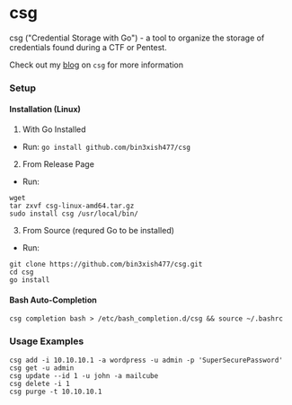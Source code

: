 # csg
csg ("Credential Storage with Go") - a tool to organize the storage of credentials found during a CTF or Pentest.

Check out my [blog]() on `csg`  for more information

### Setup

#### Installation (Linux)

1. With Go Installed
  - Run: `go install github.com/bin3xish477/csg`
2. From Release Page
  - Run:
  ```o
  wget 
  tar zxvf csg-linux-amd64.tar.gz 
  sudo install csg /usr/local/bin/
  ```
3. From Source (requred Go to be installed)
  - Run:
  ```
  git clone https://github.com/bin3xish477/csg.git
  cd csg
  go install

  ```

#### Bash Auto-Completion 

```
csg completion bash > /etc/bash_completion.d/csg && source ~/.bashrc
```

### Usage Examples

```
csg add -i 10.10.10.1 -a wordpress -u admin -p 'SuperSecurePassword'
csg get -u admin
csg update --id 1 -u john -a mailcube
csg delete -i 1
csg purge -t 10.10.10.1

```
